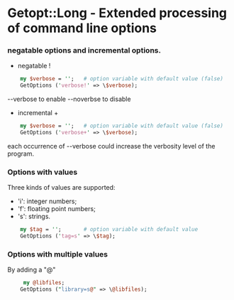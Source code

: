# Getopt::Long - Extended processing of command line options

### negatable options and incremental options.
- negatable !
```perl
    my $verbose = '';   # option variable with default value (false)
    GetOptions ('verbose!' => \$verbose);
```
--verbose to enable
--noverbse to disable

- incremental +
````perl
    my $verbose = '';   # option variable with default value (false)
    GetOptions ('verbose+' => \$verbose);
````
each occurrence of --verbose could increase the verbosity level of the program.

### Options with values
Three kinds of values are supported: 
- 'i': integer numbers;
- 'f': floating point numbers;
- 's': strings.
````perl
    my $tag = '';       # option variable with default value
    GetOptions ('tag=s' => \$tag);
````

### Options with multiple values
By adding a "@"
````perl
     my @libfiles;
    GetOptions ("library=s@" => \@libfiles);
````
